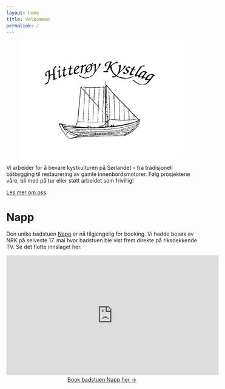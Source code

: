 ```yaml
---
layout: home
title: Velkommen
permalink: /
---
```


<link rel="stylesheet" href="{{ "/assets/css/custom.css" | relative_url }}">

<img src="/assets/img/logo.png"
     alt="Hitterøy Kystlag logo"
     style="display:block;margin:0 auto;max-width:480px;">
	 

Vi arbeider for å bevare kystkulturen på Sørlandet – fra tradisjonell båtbygging
til restaurering av gamle innenbordsmotorer. Følg prosjektene våre, bli med på tur
eller støtt arbeidet som frivillig!

[Les mer om oss](/about/)

# Napp

Den unike badstuen [Napp](/napp/) er nå tilgjengelig for booking. Vi hadde besøk av NRK på selveste 
17. mai hvor badstuen ble vist frem direkte på riksdekkende TV. Se det flotte innslaget her.

<iframe width="560" height="315"
     src="https://www.youtube.com/embed/OrQxecg07-A?si=r3TiKv4ECgDzed1v" 
     title="YouTube video player" 
     frameborder="0" 
     allow="accelerometer; autoplay; clipboard-write; encrypted-media; gyroscope; picture-in-picture; web-share" 
     referrerpolicy="strict-origin-when-cross-origin" 
     allowfullscreen>
</iframe>
  
<div style="text-align:center">
        <a href="https://napp.hitteroykystlag.no" class="btn btn-booking my-4">Book badstuen Napp her →</a>
</div>

